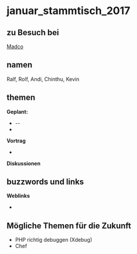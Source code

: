 # januar_stammtisch_2017

## zu Besuch bei 

[Madco](http://www.madco.de/)

## namen

Ralf, Rolf, Andi, Chinthu, Kevin

## themen


**Geplant:**

* --
* 

**Vortrag** 
 
* 

**Diskussionen**
 



## buzzwords und links


**Weblinks**


* []()

## Mögliche Themen für die Zukunft

* PHP richtig debuggen (Xdebug) 
* Chef
